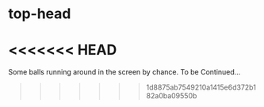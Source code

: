 # top-head
<<<<<<< HEAD
=======
Some balls running around in the screen by chance.
To be Continued...
>>>>>>> 1d8875ab7549210a1415e6d372b182a0ba09550b

